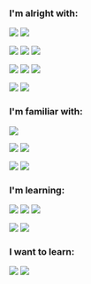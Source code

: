 ### I'm alright with:


![](https://img.shields.io/badge/python%20-%2314354C.svg?&style=flat&logo=python&logoColor=white)
![](https://img.shields.io/badge/java-%23ED8B00.svg?&style=flat&logo=java&logoColor=white)

![](https://img.shields.io/badge/markdown-%23000000.svg?&style=flat&logo=markdown&logoColor=white)
![](https://img.shields.io/badge/html5%20-%23E34F26.svg?&style=flat&logo=html5&logoColor=white)
![](https://img.shields.io/badge/css3%20-%231572B6.svg?&style=flat&logo=css3&logoColor=white)

![](https://img.shields.io/badge/django%20-%23092E20.svg?&style=flat&logo=django&logoColor=white)
![](https://img.shields.io/badge/tailwindcss%20-%2338B2AC.svg?&style=flat&logo=tailwind-css&logoColor=white)
![](https://img.shields.io/badge/bootstrap%20-%23563D7C.svg?&style=flat&logo=bootstrap&logoColor=white)

![](https://img.shields.io/badge/adobe%20photoshop%20-%2331A8FF.svg?&style=flat&logo=adobe%20photoshop&logoColor=white)
![](https://img.shields.io/badge/adobe%20illustrator%20-%23FF9A00.svg?&style=flat&logo=adobe%20illustrator&logoColor=white)

### I'm familiar with:

![](https://img.shields.io/badge/travisci%20-%232B2F33.svg?&style=flat&logo=travis&logoColor=white)

![](https://img.shields.io/badge/AWS%20-%23FF9900.svg?&style=flat&logo=amazon-aws&logoColor=white)
![](https://img.shields.io/badge/azure%20-%230072C6.svg?&style=flat&logo=azure-devops&logoColor=white)

![](https://img.shields.io/badge/Jupyter%20-%23F37626.svg?&style=flat&logo=Jupyter&logoColor=white)
![](https://img.shields.io/badge/pandas%20-%23150458.svg?&style=flat&logo=pandas&logoColor=white)

### I'm learning:

![](https://img.shields.io/badge/javascript%20-%23323330.svg?&style=flat&logo=javascript&logoColor=%23F7DF1E)
![](https://img.shields.io/badge/c%20-%2300599C.svg?&style=flat&logo=c&logoColor=white)
![](https://img.shields.io/badge/c++%20-%2300599C.svg?&style=flat&logo=c%2B%2B&ogoColor=white)

![](https://img.shields.io/badge/node.js%20-%2343853D.svg?&style=flat&logo=node.js&logoColor=white)
![](https://img.shields.io/badge/webpack%20-%238DD6F9.svg?&style=flat&logo=webpack&logoColor=black)

### I want to learn:

![](https://img.shields.io/badge/react%20-%2320232a.svg?&style=flat&logo=react&logoColor=%2361DAFB)
![](https://img.shields.io/badge/react_native%20-%2320232a.svg?&style=flat&logo=react&logoColor=%2361DAFB)
